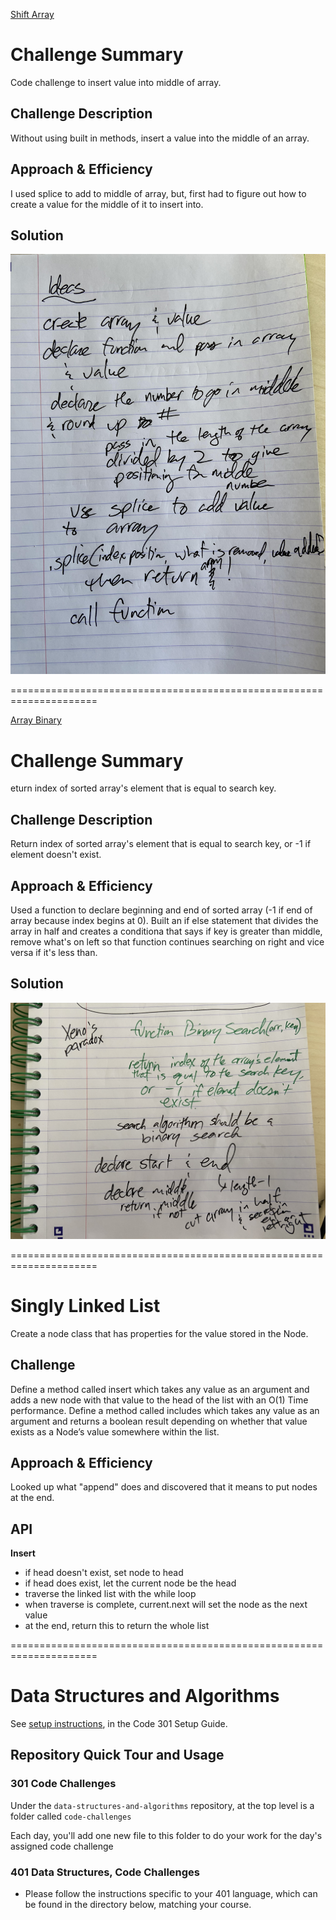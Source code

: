 [Shift Array](javascript/code-challenges/arrayShift/array-shift.js)

# Challenge Summary
Code challenge to insert value into middle of array.

## Challenge Description
Without using built in methods, insert a value into the middle of an array.

## Approach & Efficiency
I used splice to add to middle of array, but, first had to figure out how to create a value for the middle of it to insert into.

## Solution
![](javascript/code-challenges/cc2wb.png)

=====================================================================

[Array Binary](javascript/code-challenges/arrayBinarySearch/array-binary-search.js)

# Challenge Summary
eturn index of sorted array's element that is equal to search key.

## Challenge Description
Return index of sorted array's element that is equal to search key, or -1 if element doesn't exist.

## Approach & Efficiency
Used a function to declare beginning and end of sorted array (-1 if end of array because index begins at 0).  Built an if else statement that divides the array in half and creates a conditiona that says if key is greater than middle, remove what's on left so that function continues searching on right and vice versa if it's less than.

## Solution
![](javascript/code-challenges/array-binary.png)

=====================================================================

# Singly Linked List
Create a node class that has properties for the value stored in the Node.

## Challenge
Define a method called insert which takes any value as an argument and adds a new node with that value to the head of the list with an O(1) Time performance.
Define a method called includes which takes any value as an argument and returns a boolean result depending on whether that value exists as a Node’s value somewhere within the list.

## Approach & Efficiency
Looked up what "append" does and discovered that it means to put nodes at the end.

## API
**Insert**
- if head doesn't exist, set node to head
- if head does exist, let the current node be the head
- traverse the linked list with the while loop
- when traverse is complete, current.next will set the node as the next value
- at the end, return this to return the whole list

=====================================================================

# Data Structures and Algorithms

See [setup instructions](https://codefellows.github.io/setup-guide/code-301/3-code-challenges), in the Code 301 Setup Guide.

## Repository Quick Tour and Usage

### 301 Code Challenges

Under the `data-structures-and-algorithms` repository, at the top level is a folder called `code-challenges`

Each day, you'll add one new file to this folder to do your work for the day's assigned code challenge

### 401 Data Structures, Code Challenges

- Please follow the instructions specific to your 401 language, which can be found in the directory below, matching your course.
